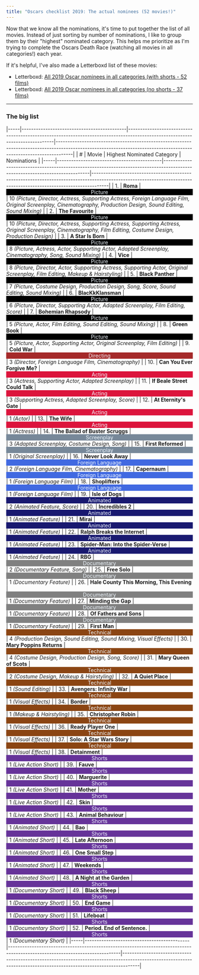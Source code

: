 ```yaml
---
title: "Oscars checklist 2019: The actual nominees (52 movies!)"
---
```


Now that we know all the nominations, it's time to put together the list of all movies. Instead of just sorting by number of nominations, I like to group them by their "highest" nominated category. This helps me prioritize as I'm trying to complete the Oscars Death Race (watching all movies in all categories!) each year.

If it's helpful, I've also made a Letterboxd list of these movies:

- Letterboxd: [All 2019 Oscar nominees in all categories (with shorts - 52 films)](https://letterboxd.com/rkudeshi/list/all-2019-oscar-nominees-in-all-categories-1/)
- Letterboxd: [All 2019 Oscar nominees in all categories (no shorts - 37 films)](https://letterboxd.com/rkudeshi/list/all-2019-oscar-nominees-in-all-categories/)


---

### The big list

|-----|--------------------------------------------|-----------------------------------------------------------------------------------------------------------------------------|-------------------------------------------------------------------------------------------------------------------------------------------------------------------|
|  #  |                   Movie                    |                                                  Highest Nominated Category                                                 |                                                                            Nominations                                                                            |
|-----|--------------------------------------------|-----------------------------------------------------------------------------------------------------------------------------|-------------------------------------------------------------------------------------------------------------------------------------------------------------------|
|  1. | **Roma**                                   | <span class="testing" style="display:block;text-align:center;color:aliceblue;background:black;">Picture</span>              | 10 *(Picture, Director, Actress, Supporting Actress, Foreign Language Film, Original Screenplay, Cinematography, Production Design, Sound Editing, Sound Mixing)* |
|  2. | **The Favourite**                          | <span class="testing" style="display:block;text-align:center;color:aliceblue;background:black;">Picture</span>              | 10 *(Picture, Director, Actress, Supporting Actress, Supporting Actress, Original Screenplay, Cinematography, Film Editing, Costume Design, Production Design)*   |
|  3. | **A Star Is Born**                         | <span class="testing" style="display:block;text-align:center;color:aliceblue;background:black;">Picture</span>              | 8 *(Picture, Actress, Actor, Supporting Actor, Adapted Screenplay, Cinematography, Song, Sound Mixing)*                                                           |
|  4. | **Vice**                                   | <span class="testing" style="display:block;text-align:center;color:aliceblue;background:black;">Picture</span>              | 8 *(Picture, Director, Actor, Supporting Actress, Supporting Actor, Original Screenplay, Film Editing, Makeup & Hairstyling)*                                     |
|  5. | **Black Panther**                          | <span class="testing" style="display:block;text-align:center;color:aliceblue;background:black;">Picture</span>              | 7 *(Picture, Costume Design, Production Design, Song, Score, Sound Editing, Sound Mixing)*                                                                        |
|  6. | **BlacKkKlansman**                         | <span class="testing" style="display:block;text-align:center;color:aliceblue;background:black;">Picture</span>              | 6 *(Picture, Director, Supporting Actor, Adapted Screenplay, Film Editing, Score)*                                                                                |
|  7. | **Bohemian Rhapsody**                      | <span class="testing" style="display:block;text-align:center;color:aliceblue;background:black;">Picture</span>              | 5 *(Picture, Actor, Film Editing, Sound Editing, Sound Mixing)*                                                                                                   |
|  8. | **Green Book**                             | <span class="testing" style="display:block;text-align:center;color:aliceblue;background:black;">Picture</span>              | 5 *(Picture, Actor, Supporting Actor, Original Screenplay, Film Editing)*                                                                                         |
|  9. | **Cold War**                               | <span class="testing" style="display:block;text-align:center;color:aliceblue;background:brown;">Directing</span>            | 3 *(Director, Foreign Language Film, Cinematography)*                                                                                                             |
| 10. | **Can You Ever Forgive Me?**               | <span class="testing" style="display:block;text-align:center;color:aliceblue;background:crimson;">Acting</span>             | 3 *(Actress, Supporting Actor, Adapted Screenplay)*                                                                                                               |
| 11. | **If Beale Street Could Talk**             | <span class="testing" style="display:block;text-align:center;color:aliceblue;background:crimson;">Acting</span>             | 3 *(Supporting Actress, Adapted Screenplay, Score)*                                                                                                               |
| 12. | **At Eternity's Gate**                     | <span class="testing" style="display:block;text-align:center;color:aliceblue;background:crimson;">Acting</span>             | 1 *(Actor)*                                                                                                                                                       |
| 13. | **The Wife**                               | <span class="testing" style="display:block;text-align:center;color:aliceblue;background:crimson;">Acting</span>             | 1 *(Actress)*                                                                                                                                                     |
| 14. | **The Ballad of Buster Scruggs**           | <span class="testing" style="display:block;text-align:center;color:aliceblue;background:lightslategray;">Screenplay</span>  | 3 *(Adapted Screenplay, Costume Design, Song)*                                                                                                                    |
| 15. | **First Reformed**                         | <span class="testing" style="display:block;text-align:center;color:aliceblue;background:lightslategray;">Screenplay</span>  | 1 *(Original Screenplay)*                                                                                                                                         |
| 16. | **Never Look Away**                        | <span class="testing" style="display:block;text-align:center;color:aliceblue;background:royalblue;">Foreign Language</span> | 2 *(Foreign Language Film, Cinematography)*                                                                                                                       |
| 17. | **Capernaum**                              | <span class="testing" style="display:block;text-align:center;color:aliceblue;background:royalblue;">Foreign Language</span> | 1 *(Foreign Language Film)*                                                                                                                                       |
| 18. | **Shoplifters**                            | <span class="testing" style="display:block;text-align:center;color:aliceblue;background:royalblue;">Foreign Language</span> | 1 *(Foreign Language Film)*                                                                                                                                       |
| 19. | **Isle of Dogs**                           | <span class="testing" style="display:block;text-align:center;color:aliceblue;background:midnightblue;">Animated</span>      | 2 *(Animated Feature, Score)*                                                                                                                                     |
| 20. | **Incredibles 2**                          | <span class="testing" style="display:block;text-align:center;color:aliceblue;background:midnightblue;">Animated</span>      | 1 *(Animated Feature)*                                                                                                                                            |
| 21. | **Mirai**                                  | <span class="testing" style="display:block;text-align:center;color:aliceblue;background:midnightblue;">Animated</span>      | 1 *(Animated Feature)*                                                                                                                                            |
| 22. | **Ralph Breaks the Internet**              | <span class="testing" style="display:block;text-align:center;color:aliceblue;background:midnightblue;">Animated</span>      | 1 *(Animated Feature)*                                                                                                                                            |
| 23. | **Spider-Man: Into the Spider-Verse**      | <span class="testing" style="display:block;text-align:center;color:aliceblue;background:midnightblue;">Animated</span>      | 1 *(Animated Feature)*                                                                                                                                            |
| 24. | **RBG**                                    | <span class="testing" style="display:block;text-align:center;color:aliceblue;background:gray;">Documentary</span>           | 2 *(Documentary Feature, Song)*                                                                                                                                   |
| 25. | **Free Solo**                              | <span class="testing" style="display:block;text-align:center;color:aliceblue;background:gray;">Documentary</span>           | 1 *(Documentary Feature)*                                                                                                                                         |
| 26. | **Hale County This Morning, This Evening** | <span class="testing" style="display:block;text-align:center;color:aliceblue;background:gray;">Documentary</span>           | 1 *(Documentary Feature)*                                                                                                                                         |
| 27. | **Minding the Gap**                        | <span class="testing" style="display:block;text-align:center;color:aliceblue;background:gray;">Documentary</span>           | 1 *(Documentary Feature)*                                                                                                                                         |
| 28. | **Of Fathers and Sons**                    | <span class="testing" style="display:block;text-align:center;color:aliceblue;background:gray;">Documentary</span>           | 1 *(Documentary Feature)*                                                                                                                                         |
| 29. | **First Man**                              | <span class="testing" style="display:block;text-align:center;color:aliceblue;background:saddlebrown;">Technical</span>      | 4 *(Production Design, Sound Editing, Sound Mixing, Visual Effects)*                                                                                              |
| 30. | **Mary Poppins Returns**                   | <span class="testing" style="display:block;text-align:center;color:aliceblue;background:saddlebrown;">Technical</span>      | 4 *(Costume Design, Production Design, Song, Score)*                                                                                                              |
| 31. | **Mary Queen of Scots**                    | <span class="testing" style="display:block;text-align:center;color:aliceblue;background:saddlebrown;">Technical</span>      | 2 *(Costume Design, Makeup & Hairstyling)*                                                                                                                        |
| 32. | **A Quiet Place**                          | <span class="testing" style="display:block;text-align:center;color:aliceblue;background:saddlebrown;">Technical</span>      | 1 *(Sound Editing)*                                                                                                                                               |
| 33. | **Avengers: Infinity War**                 | <span class="testing" style="display:block;text-align:center;color:aliceblue;background:saddlebrown;">Technical</span>      | 1 *(Visual Effects)*                                                                                                                                              |
| 34. | **Border**                                 | <span class="testing" style="display:block;text-align:center;color:aliceblue;background:saddlebrown;">Technical</span>      | 1 *(Makeup & Hairstyling)*                                                                                                                                        |
| 35. | **Christopher Robin**                      | <span class="testing" style="display:block;text-align:center;color:aliceblue;background:saddlebrown;">Technical</span>      | 1 *(Visual Effects)*                                                                                                                                              |
| 36. | **Ready Player One**                       | <span class="testing" style="display:block;text-align:center;color:aliceblue;background:saddlebrown;">Technical</span>      | 1 *(Visual Effects)*                                                                                                                                              |
| 37. | **Solo: A Star Wars Story**                | <span class="testing" style="display:block;text-align:center;color:aliceblue;background:saddlebrown;">Technical</span>      | 1 *(Visual Effects)*                                                                                                                                              |
| 38. | **Detainment**                             | <span class="testing" style="display:block;text-align:center;color:aliceblue;background:rebeccapurple;">Shorts</span>       | 1 *(Live Action Short)*                                                                                                                                           |
| 39. | **Fauve**                                  | <span class="testing" style="display:block;text-align:center;color:aliceblue;background:rebeccapurple;">Shorts</span>       | 1 *(Live Action Short)*                                                                                                                                           |
| 40. | **Marguerite**                             | <span class="testing" style="display:block;text-align:center;color:aliceblue;background:rebeccapurple;">Shorts</span>       | 1 *(Live Action Short)*                                                                                                                                           |
| 41. | **Mother**                                 | <span class="testing" style="display:block;text-align:center;color:aliceblue;background:rebeccapurple;">Shorts</span>       | 1 *(Live Action Short)*                                                                                                                                           |
| 42. | **Skin**                                   | <span class="testing" style="display:block;text-align:center;color:aliceblue;background:rebeccapurple;">Shorts</span>       | 1 *(Live Action Short)*                                                                                                                                           |
| 43. | **Animal Behaviour**                       | <span class="testing" style="display:block;text-align:center;color:aliceblue;background:rebeccapurple;">Shorts</span>       | 1 *(Animated Short)*                                                                                                                                              |
| 44. | **Bao**                                    | <span class="testing" style="display:block;text-align:center;color:aliceblue;background:rebeccapurple;">Shorts</span>       | 1 *(Animated Short)*                                                                                                                                              |
| 45. | **Late Afternoon**                         | <span class="testing" style="display:block;text-align:center;color:aliceblue;background:rebeccapurple;">Shorts</span>       | 1 *(Animated Short)*                                                                                                                                              |
| 46. | **One Small Step**                         | <span class="testing" style="display:block;text-align:center;color:aliceblue;background:rebeccapurple;">Shorts</span>       | 1 *(Animated Short)*                                                                                                                                              |
| 47. | **Weekends**                               | <span class="testing" style="display:block;text-align:center;color:aliceblue;background:rebeccapurple;">Shorts</span>       | 1 *(Animated Short)*                                                                                                                                              |
| 48. | **A Night at the Garden**                  | <span class="testing" style="display:block;text-align:center;color:aliceblue;background:rebeccapurple;">Shorts</span>       | 1 *(Documentary Short)*                                                                                                                                           |
| 49. | **Black Sheep**                            | <span class="testing" style="display:block;text-align:center;color:aliceblue;background:rebeccapurple;">Shorts</span>       | 1 *(Documentary Short)*                                                                                                                                           |
| 50. | **End Game**                               | <span class="testing" style="display:block;text-align:center;color:aliceblue;background:rebeccapurple;">Shorts</span>       | 1 *(Documentary Short)*                                                                                                                                           |
| 51. | **Lifeboat**                               | <span class="testing" style="display:block;text-align:center;color:aliceblue;background:rebeccapurple;">Shorts</span>       | 1 *(Documentary Short)*                                                                                                                                           |
| 52. | **Period. End of Sentence.**               | <span class="testing" style="display:block;text-align:center;color:aliceblue;background:rebeccapurple;">Shorts</span>       | 1 *(Documentary Short)*                                                                                                                                           |
|-----|--------------------------------------------|-----------------------------------------------------------------------------------------------------------------------------|-------------------------------------------------------------------------------------------------------------------------------------------------------------------|
